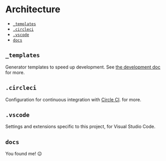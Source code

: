 # Architecture

- [`_templates`](#_templates)
- [`.circleci`](#circleci)
- [`.vscode`](#vscode)
- [`docs`](#docs)

## `_templates`

Generator templates to speed up development. See [the development doc](#) for more.

## `.circleci`

Configuration for continuous integration with [Circle CI](https://circleci.com/).  for more.

## `.vscode`

Settings and extensions specific to this project, for Visual Studio Code.

## `docs`

You found me! :wink:
